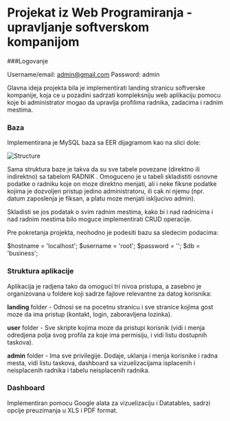 # Projekat iz Web Programiranja - upravljanje softverskom kompanijom

###Logovanje

Username/email: admin@gmail.com
Password: admin

Glavna ideja projekta bila je implementirati landing stranicu softverske kompanije, koja ce u pozadini sadrzati kompleksniju web aplikaciju pomocu koje bi administrator mogao da upravlja profilima radnika, zadacima i radnim mestima. 

### Baza

Implementirana je MySQL baza sa EER dijagramom kao na slici dole:

![Structure](https://raw.githubusercontent.com/kobrica/PHPCompanyManagement/master/Divine%20AI/Database/Structure.png)

Sama struktura baze je takva da su sve tabele povezane (direktno ili indirektno) sa tabelom RADNIK .
Omoguceno je u tabeli skladistiti osnovne podatke o radniku koje on moze direktno menjati, ali i neke fiksne podatke kojima je dozvoljen pristup jedino administratoru, ili cak ni njemu (npr. datum zaposlenja je fiksan, a platu moze menjati iskljucivo admin).

Skladisti se jos podatak o svim radnim mestima, kako bi i nad radnicima i nad radnim mestima bilo moguce implementirati CRUD operacije.

Pre pokretanja projekta, neohodno je podesiti bazu sa sledecim podacima:

$hostname = 'localhost';
$username = 'root';
$password = '';
$db = 'business';

### Struktura aplikacije

Aplikacija je radjena tako da omoguci tri nivoa pristupa, a zasebno je organizovana u foldere koji sadrze fajlove relevantne za datog korisnika:

**landing** folder - Odnosi se na pocetnu stranicu i sve stranice kojima gost moze da ima pristup (kontakt, login, zaboravljena lozinka).

**user** folder - Sve skripte kojima moze da pristupi korisnik (vidi i menja odredjena polja svog profila za koje ima permisiju, i vidi listu dostupnih taskova).

**admin** folder - Ima sve privilegije. Dodaje, uklanja i menja korisnike i radna mesta, vidi listu taskova, dashboard sa vizuelizacijama isplacenih i neisplacenih radnika i tabelu neisplacenih radnika.

### Dashboard

Implementiran pomocu Google alata za vizuelizaciju i Datatables, sadrzi opcije preuzimanja u XLS i PDF format.


